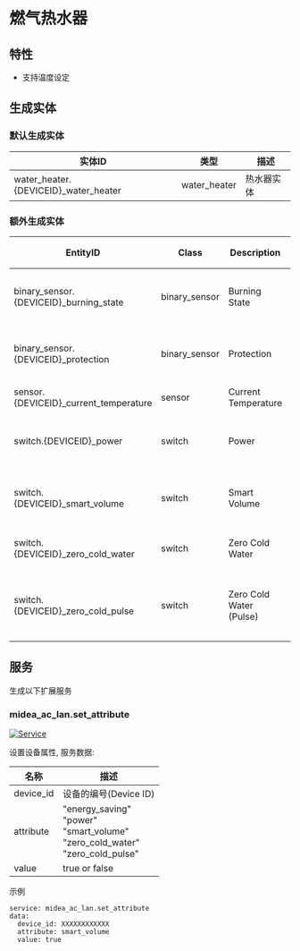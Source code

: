 # 燃气热水器
## 特性
- 支持温度设定

## 生成实体
### 默认生成实体
实体ID | 类型 | 描述
--- | --- | ---
water_heater.{DEVICEID}_water_heater | water_heater | 热水器实体

### 额外生成实体

EntityID | Class | Description | 描述
--- | --- | --- | --- 
binary_sensor.{DEVICEID}_burning_state | binary_sensor | Burning State | 燃烧状态
binary_sensor.{DEVICEID}_protection | binary_sensor | Protection | 安全防护
sensor.{DEVICEID}_current_temperature | sensor | Current Temperature | 温度
switch.{DEVICEID}_power | switch | Power | 电源开关
switch.{DEVICEID}_smart_volume | switch | Smart Volume | 智能变容
switch.{DEVICEID}_zero_cold_water | switch | Zero Cold Water | 零冷水
switch.{DEVICEID}_zero_cold_pulse | switch | Zero Cold Water (Pulse) | 零冷水(点动)

## 服务
生成以下扩展服务

### midea_ac_lan.set_attribute

[![Service](https://my.home-assistant.io/badges/developer_call_service.svg)](https://my.home-assistant.io/redirect/developer_call_service/?service=midea_ac_lan.set_attribute)

设置设备属性, 服务数据:

名称 | 描述
--- | ---
device_id | 设备的编号(Device ID)
attribute | "energy_saving"<br/>"power"<br />"smart_volume"<br/>"zero_cold_water"<br/>"zero_cold_pulse"
value | true or false

示例
```
service: midea_ac_lan.set_attribute
data:
  device_id: XXXXXXXXXXXX
  attribute: smart_volume
  value: true
```